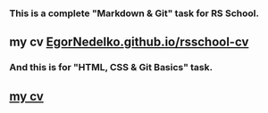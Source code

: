 ### This is a complete "Markdown & Git" task for RS School.  


## my cv [EgorNedelko.github.io/rsschool-cv](https://EgorNedelko.github.io/rsschool-cv/cv)  


### And this is for "HTML, CSS & Git Basics" task.  


## [my cv](https://EgorNedelko.github.io/rsschool-cv/)
